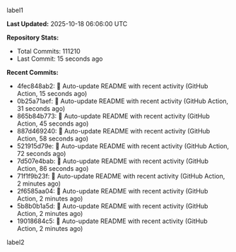 
label1 
<!-- ACTIVITY_START -->
**Last Updated:** 2025-10-18 06:06:00 UTC

**Repository Stats:**
- Total Commits: 111210
- Last Commit: 15 seconds ago

**Recent Commits:**
- 4fec848ab2: 🤖 Auto-update README with recent activity (GitHub Action, 15 seconds ago)
- 0b25a71aef: 🤖 Auto-update README with recent activity (GitHub Action, 31 seconds ago)
- 865b84b773: 🤖 Auto-update README with recent activity (GitHub Action, 45 seconds ago)
- 887d469240: 🤖 Auto-update README with recent activity (GitHub Action, 58 seconds ago)
- 521915d79e: 🤖 Auto-update README with recent activity (GitHub Action, 72 seconds ago)
- 7d507e4bab: 🤖 Auto-update README with recent activity (GitHub Action, 86 seconds ago)
- 71f1f9b23f: 🤖 Auto-update README with recent activity (GitHub Action, 2 minutes ago)
- 2f6585aa04: 🤖 Auto-update README with recent activity (GitHub Action, 2 minutes ago)
- 5b8b0b1a5d: 🤖 Auto-update README with recent activity (GitHub Action, 2 minutes ago)
- 19018684c5: 🤖 Auto-update README with recent activity (GitHub Action, 2 minutes ago)
<!-- ACTIVITY_END -->

label2

